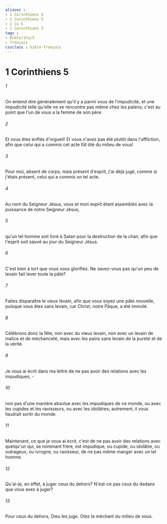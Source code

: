 ```yaml
---
aliases : 
- 1 Corinthiens 5
- 1 Corinthiens 5
- 1 Co 5
- 1 Corinthians 5
tags : 
- Bible/1Co/5
- français
cssclass : bible-français
---
```


# 1 Corinthiens 5

###### 1
On entend dire généralement qu'il y a parmi vous de l'impudicité, et une impudicité telle qu'elle ne se rencontre pas même chez les païens; c'est au point que l'un de vous a la femme de son père.
###### 2
Et vous êtes enflés d'orgueil! Et vous n'avez pas été plutôt dans l'affliction, afin que celui qui a commis cet acte fût ôté du milieu de vous!
###### 3
Pour moi, absent de corps, mais présent d'esprit, j'ai déjà jugé, comme si j'étais présent, celui qui a commis un tel acte.
###### 4
Au nom du Seigneur Jésus, vous et mon esprit étant assemblés avec la puissance de notre Seigneur Jésus,
###### 5
qu'un tel homme soit livré à Satan pour la destruction de la chair, afin que l'esprit soit sauvé au jour du Seigneur Jésus.
###### 6
C'est bien à tort que vous vous glorifiez. Ne savez-vous pas qu'un peu de levain fait lever toute la pâte?
###### 7
Faites disparaître le vieux levain, afin que vous soyez une pâte nouvelle, puisque vous êtes sans levain, car Christ, notre Pâque, a été immolé.
###### 8
Célébrons donc la fête, non avec du vieux levain, non avec un levain de malice et de méchanceté, mais avec les pains sans levain de la pureté et de la vérité.
###### 9
Je vous ai écrit dans ma lettre de ne pas avoir des relations avec les impudiques, -
###### 10
non pas d'une manière absolue avec les impudiques de ce monde, ou avec les cupides et les ravisseurs, ou avec les idolâtres; autrement, il vous faudrait sortir du monde.
###### 11
Maintenant, ce que je vous ai écrit, c'est de ne pas avoir des relations avec quelqu'un qui, se nommant frère, est impudique, ou cupide, ou idolâtre, ou outrageux, ou ivrogne, ou ravisseur, de ne pas même manger avec un tel homme.
###### 12
Qu'ai-je, en effet, à juger ceux du dehors? N'est-ce pas ceux du dedans que vous avez à juger?
###### 13
Pour ceux du dehors, Dieu les juge. Otez le méchant du milieu de vous.
